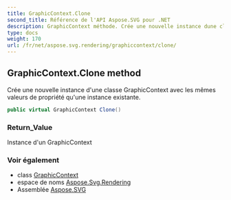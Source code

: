 ```yaml
---
title: GraphicContext.Clone
second_title: Référence de l'API Aspose.SVG pour .NET
description: GraphicContext méthode. Crée une nouvelle instance dune classe GraphicContext avec les mêmes valeurs de propriété quune instance existante.
type: docs
weight: 170
url: /fr/net/aspose.svg.rendering/graphiccontext/clone/
---
```

## GraphicContext.Clone method

Crée une nouvelle instance d'une classe GraphicContext avec les mêmes valeurs de propriété qu'une instance existante.

```csharp
public virtual GraphicContext Clone()
```

### Return_Value

Instance d'un GraphicContext

### Voir également

* class [GraphicContext](../)
* espace de noms [Aspose.Svg.Rendering](../../graphiccontext/)
* Assemblée [Aspose.SVG](../../../)


